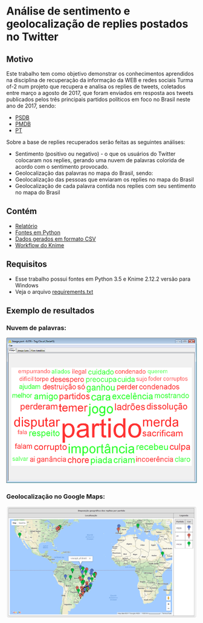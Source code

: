 # Análise de sentimento e geolocalização de replies postados no Twitter

## Motivo

Este trabalho tem como objetivo demonstrar os conhecimentos aprendidos na disciplina de recuperação da informação da WEB e redes sociais Turma of-2 num projeto que recupera e analisa os replies de tweets, coletados entre março a agosto de 2017, que foram enviados em resposta aos tweets publicados pelos três principais partidos políticos em foco no Brasil neste ano de 2017, sendo:

- <a href='https://twitter.com/rede45' target='_blank'>PSDB</a>
- <a href='https://twitter.com/PMDB_Nacional' target='_blank'>PMDB</a>
- <a href='https://twitter.com/ptbrasil' target='_blank'>PT</a>

Sobre a base de replies recuperados serão feitas as seguintes análises:

- Sentimento (positivo ou negativo) - o que os usuários do Twitter colocaram nos replies, gerando uma nuvem de palavras colorida de acordo com o sentimento provocado.
- Geolocalização das palavras no mapa do Brasil, sendo:
- Geolocalização das pessoas que enviaram os replies no mapa do Brasil
- Geolocalização de cada palavra contida nos replies com seu sentimento no mapa do Brasil


## Contém

- <a href='https://github.com/rodrigoteodoro/ritrabalhofinal/blob/master/relatorio.pdf'>Relatório</a>
- <a href='https://github.com/rodrigoteodoro/ritrabalhofinal/tree/master/rirabalhofinal'>Fontes em Python</a>
- <a href='https://github.com/rodrigoteodoro/ritrabalhofinal/tree/master/rirabalhofinal/dados'>Dados gerados em formato CSV</a>
- <a href='https://github.com/rodrigoteodoro/ritrabalhofinal/blob/master/knime/trabalhofinal.zip'>Workflow do Knime</a>


## Requisitos

- Esse trabalho possui fontes em Python 3.5 e Knime 2.12.2 versão para Windows
- Veja o arquivo <a href='https://github.com/rodrigoteodoro/ritrabalhofinal/blob/master/requirements.txt'>requirements.txt</a>

## Exemplo de resultados

### Nuvem de palavras:

<img width=653px src="https://github.com/rodrigoteodoro/ritrabalhofinal/blob/master/knime/rede45.png">

### Geolocalização no Google Maps:

<img src="https://github.com/rodrigoteodoro/ritrabalhofinal/blob/master/rirabalhofinal/mapa/mapageral.PNG">




